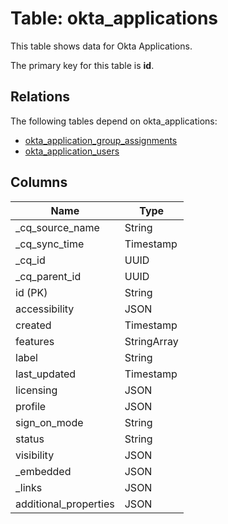 # Table: okta_applications

This table shows data for Okta Applications.

The primary key for this table is **id**.

## Relations

The following tables depend on okta_applications:
  - [okta_application_group_assignments](okta_application_group_assignments)
  - [okta_application_users](okta_application_users)

## Columns

| Name          | Type          |
| ------------- | ------------- |
|_cq_source_name|String|
|_cq_sync_time|Timestamp|
|_cq_id|UUID|
|_cq_parent_id|UUID|
|id (PK)|String|
|accessibility|JSON|
|created|Timestamp|
|features|StringArray|
|label|String|
|last_updated|Timestamp|
|licensing|JSON|
|profile|JSON|
|sign_on_mode|String|
|status|String|
|visibility|JSON|
|_embedded|JSON|
|_links|JSON|
|additional_properties|JSON|